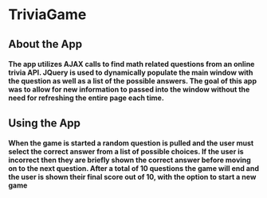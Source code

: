 # TriviaGame

## About the App

#### The app utilizes AJAX calls to find math related questions from an online trivia API.  JQuery is used to dynamically populate the main window with the question as well as a list of the possible answers.  The goal of this app was to allow for new information to passed into the window without the need for refreshing the entire page each time.

## Using the App

#### When the game is started a random question is pulled and the user must select the correct answer from a list of possible choices.  If the user is incorrect then they are briefly shown the correct answer before moving on to the next question.  After a total of 10 questions the game will end and the user is shown their final score out of 10, with the option to start a new game